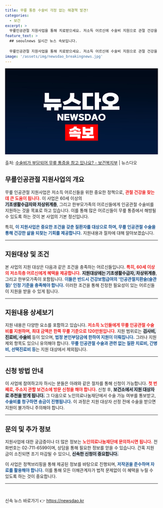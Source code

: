 ```yaml
---
title: 무릎 통증 수술비 걱정 없는 해결책 발견!
categories:
  - 보건
excerpt: >
  무릎인공관절 지원사업을 통해 치료받으세요. 저소득 어르신에 수술비 지원으로 관절 건강을 찾아드립니다.  ▲ …
feature_text: >
  ## seoulnews 실시간 뉴스 속보입니다.

  무릎인공관절 지원사업을 통해 치료받으세요. 저소득 어르신에 수술비 지원으로 관절 건강을 찾아드립니다.  ▲ …
image: '/assets/img/newsdao_breakingnews.jpg'
---
```


![뉴스다오 속보](/assets/img/newsdao_breakingnews.jpg)

<p>출처: <a href="https://newsdao.kr/1733" rel="dofollow">수술비가 부담되어 무릎 통증을 참고 있나요? - 보건복지부</a> | 뉴스다오</p>

<h2 data-ke-size="size26">무릎인공관절 지원사업의 개요</h2>

<p data-ke-size="size16">무릎 인공관절 지원사업은 저소득 어르신들을 위한 중요한 정책으로, <b><span style="color: #ee2323;">관절 건강을 찾는 데 큰 도움이 됩니다.</span></b> 이 사업은 60세 이상의<br><b><span style="background-color: #21538527;">기초생활수급자와 차상위계층</span></b>, 그리고 한부모가족의 어르신들에게 인공관절 수술비를 지원하는 것을 목표로 하고 있습니다. 이를 통해 많은 어르신들이 무릎 통증에서 해방될 수 있도록 하는 것이 본 사업의 기본 정신입니다.</p>

<p data-ke-size="size16">특히, <b><span style="color: #1a5490;">이 지원사업은 중요한 조건을 갖춘 질환자를 대상으로 하며, 무릎 인공관절 수술을 통해 건강한 삶을 되찾는 기회를 제공합니다.</span></b> 지원내용과 절차에 대해 알아보겠습니다.</p>

<hr>

<h2 data-ke-size="size26">지원대상 및 조건</h2>

<p data-ke-size="size16">본 사업의 지원 대상은 다음과 같은 조건을 충족하는 어르신들입니다. <b><span style="color: #ee2323;">특히, 60세 이상의 저소득층 어르신에게 혜택을 제공합니다.</span></b> <b><span style="background-color: #21538527;">지원대상에는 기초생활수급자, 차상위계층</span></b>, 그리고 한부모가족이 포함됩니다. <b><span style="color: #1a5490;">이들은 반드시 건강보험급여의 '인공관절치환술(슬관절)' 인정 기준을 충족해야 합니다.</span></b> 이러한 조건을 통해 진정한 필요성이 있는 어르신들이 지원을 받을 수 있게 됩니다.</p>

<hr>

<h2 data-ke-size="size26">지원내용 상세보기</h2>

<p data-ke-size="size16">지원 내용은 다양한 요소를 포함하고 있습니다. <b><span style="color: #ee2323;">저소득 노인들에게 무릎 인공관절 수술비를 지원하며, 최대 금액은 한쪽 무릎 기준으로 120만원입니다.</span></b> 지원 범위로는 <b><span style="background-color: #21538527;">검사비, 진료비, 수술비</span></b> 등이 있으며,<b><span style="color: #1a5490;"> 법정 본인부담금에 한하여 지원이 이뤄집니다.</span></b> 그러나 지원 제외 항목도 있으니 유의해야 합니다. <b><span style="color: #1a5490;">무릎 인공관절 수술과 관련 없는 질환 치료비, 간병비, 선택진료비 등</span></b>는 지원 대상에서 제외됩니다.</p>

<hr>

<h2 data-ke-size="size26">신청 방법 안내</h2>

<p data-ke-size="size16">이 사업에 참여하고자 하시는 분들은 아래와 같은 절차를 통해 신청이 가능합니다. <b><span style="color: #ee2323;">첫 번째로, 주소지 관할 보건소에 방문 신청을 해야 합니다.</span></b> 신청 후, <b><span style="background-color: #21538527;">보건소에서 지원 대상자로 추천을 받게 됩니다.</span></b> 그 다음으로 노인의료나눔재단에서 수술 가능 여부를 통보받고, <b><span style="color: #1a5490;">수술비를 청구하면 송금이 진행됩니다.</span></b> 이 과정은 지원 대상자 선정 전에 수술을 받으면 지원이 불가하니 주의해야 합니다.</p>

<hr>

<h2 data-ke-size="size26">문의 및 추가 정보</h2>

<p data-ke-size="size16">지원사업에 대한 궁금증이나 더 많은 정보는 <b><span style="color: #ee2323;">노인의료나눔재단에 문의하시면 됩니다.</span></b> 전화번호는 02-711-6599이며, 상담을 통해 필요한 정보를 얻을 수 있습니다. 간혹 지원금이 소진되면 조기 마감될 수 있으니, <b><span style="background-color: #21538527;">신속한 신청이 중요합니다.</span></b></p>

<p data-ke-size="size16">이 사업은 정책브리핑을 통해 제공된 정보를 바탕으로 진행되며,<b><span style="color: #1a5490;"> 저작권을 준수하며 자료를 활용해야 합니다.</span></b> 이를 통해 모든 이해관계자가 법적 문제없이 이 혜택을 누릴 수 있도록 하는 것이 중요합니다.</p>

<hr>

<p data-ke-size="size16">&nbsp;</p> 

신속 뉴스 바로가기 👉 <a href="https://newsdao.kr" rel="dofollow">https://newsdao.kr</a>


